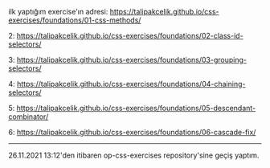 ﻿ilk yaptığım exercise'ın adresi: https://talipakcelik.github.io/css-exercises/foundations/01-css-methods/

2: https://talipakcelik.github.io/css-exercises/foundations/02-class-id-selectors/

3: https://talipakcelik.github.io/css-exercises/foundations/03-grouping-selectors/

4: https://talipakcelik.github.io/css-exercises/foundations/04-chaining-selectors/

5: https://talipakcelik.github.io/css-exercises/foundations/05-descendant-combinator/ 

6: https://talipakcelik.github.io/css-exercises/foundations/06-cascade-fix/


---

26.11.2021 13:12'den itibaren op-css-exercises repository'sine geçiş yaptım.
